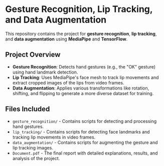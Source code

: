 # Gesture Recognition, Lip Tracking, and Data Augmentation

This repository contains the project for **gesture recognition**, **lip tracking**, and **data augmentation** using **MediaPipe** and **TensorFlow**.

## Project Overview
- **Gesture Recognition**: Detects hand gestures (e.g., the "OK" gesture) using hand landmark detection.
- **Lip Tracking**: Uses MediaPipe's face mesh to track lip movements and extract cropped images of the lips from video frames.
- **Data Augmentation**: Applies various transformations like rotation, shifting, and flipping to generate a more diverse dataset for training.

## Files Included
- `gesture_recognition/` - Contains scripts for detecting and processing hand gestures.
- `lip_tracking/` - Contains scripts for detecting face landmarks and tracking lip movements in video frames.
- `data_augmentation/` - Contains scripts for augmenting the gesture and lip tracking images.
- `Document.pdf` - The final report with detailed explanations, results, and analysis of the project.




